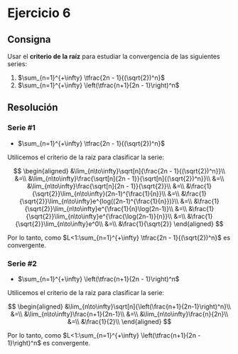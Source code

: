# Ejercicio 6

## Consigna

Usar el **criterio de la raíz** para estudiar la convergencia de las siguientes series:

1. $\sum_{n=1}^{+\infty} \tfrac{2n - 1}{(\sqrt{2})^n}$
2. $\sum_{n=1}^{+\infty} \left(\tfrac{n+1}{2n - 1}\right)^n$

## Resolución

### Serie #1

- $\sum_{n=1}^{+\infty} \tfrac{2n - 1}{(\sqrt{2})^n}$

Utilicemos el criterio de la raíz para clasificar la serie:

$$
\begin{aligned}
&\lim_{n\to\infty}\sqrt[n]{\frac{2n - 1}{(\sqrt{2})^n}}\\
&=\\
&\lim_{n\to\infty}\frac{\sqrt[n]{2n - 1}}{\sqrt[n]{(\sqrt{2})^n}}\\
&=\\
&\lim_{n\to\infty}\frac{\sqrt[n]{2n - 1}}{\sqrt{2}}\\
&=\\
&\frac{1}{\sqrt{2}}\lim_{n\to\infty}(2n-1)^{\frac{1}{n}}\\
&=\\
&\frac{1}{\sqrt{2}}\lim_{n\to\infty}e^{log((2n-1)^{\frac{1}{n}})}\\
&=\\
&\frac{1}{\sqrt{2}}\lim_{n\to\infty}e^{\frac{1}{n}\log(2n-1)}\\
&=\\
&\frac{1}{\sqrt{2}}\lim_{n\to\infty}e^{\frac{\log(2n-1)}{n}}\\
&=\\
&\frac{1}{\sqrt{2}}\lim_{n\to\infty}e^0\\
&=\\
&\frac{1}{\sqrt{2}}
\end{aligned}
$$

Por lo tanto, como $L<1:\sum_{n=1}^{+\infty} \tfrac{2n - 1}{(\sqrt{2})^n}$ es convergente.

### Serie #2

- $\sum_{n=1}^{+\infty} \left(\tfrac{n+1}{2n - 1}\right)^n$

Utilicemos el criterio de la raíz para clasificar la serie:

$$
\begin{aligned}
&\lim_{n\to\infty}\sqrt[n]{\left(\frac{n+1}{2n-1}\right)^n}\\
&=\\
&\lim_{n\to\infty}\frac{n+1}{2n-1}\\
&=\\
&\lim_{n\to\infty}\frac{n}{2n}\\
&=\\
&\frac{1}{2}\\
\end{aligned}
$$

Por lo tanto, como $L<1:\sum_{n=1}^{+\infty} \left(\tfrac{n+1}{2n - 1}\right)^n$ es convergente.